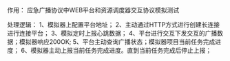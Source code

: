作用：
应急广播协议中WEB平台和资源调度器交互协议模拟测试

处理逻辑：
1、模拟器上配置平台地址；
2、主动通过HTTP方式进行创建长连接进行连接平台；
3、模拟定时上报心跳数据；
4、平台进行交互下发交互的广播数据；模拟器响应200OK;
5、平台主动查询广播状态；模拟器项目当前任务完成进度；
6、模拟器主动上报当前任务完成进度。直到当前任务完成后停止上报；
